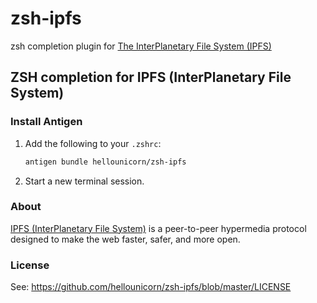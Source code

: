 # zsh-ipfs

zsh completion plugin for [The InterPlanetary File System (IPFS)][1]

## ZSH completion for IPFS (InterPlanetary File System)

### Install Antigen

1. Add the following to your `.zshrc`:

    ```sh
    antigen bundle hellounicorn/zsh-ipfs
    ```

2. Start a new terminal session.

### About

[IPFS (InterPlanetary File System)][1] is a peer-to-peer hypermedia protocol
designed to make the web faster, safer, and more open.

### License

See: https://github.com/hellounicorn/zsh-ipfs/blob/master/LICENSE


[1]: http://ipfs.io/
